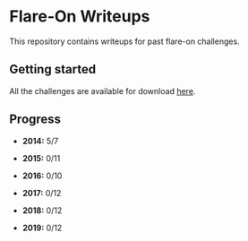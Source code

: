 # Flare-On Writeups
This repository contains writeups for past flare-on challenges.

## Getting started
All the challenges are available for download [here](flare-on.com).

## Progress
* **2014:** 5/7

* **2015:** 0/11

* **2016:** 0/10

* **2017:** 0/12

* **2018:** 0/12

* **2019:** 0/12
